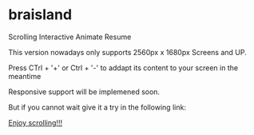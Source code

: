 # braisland
Scrolling Interactive Animate Resume

This version nowadays only supports 2560px x 1680px Screens and UP.

Press CTrl + '+' or Ctrl + '-' to addapt its content to your screen in the meantime

Responsive support will be implemened soon.

But if you cannot wait give it a try in the following link: 

[Enjoy scrolling!!!](https://merlobranco.github.io/braisland/)
